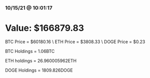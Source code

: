 ### 10/15/21 @ 10:01:17 

# Value: $166879.83



BTC Price = $60180.16
\ ETH Price = $3808.33
\ DOGE Price = $0.23


BTC Holdings = 1.06BTC

 ETH holdings = 26.960005962ETH

 DOGE Holdings = 1809.826DOGE


